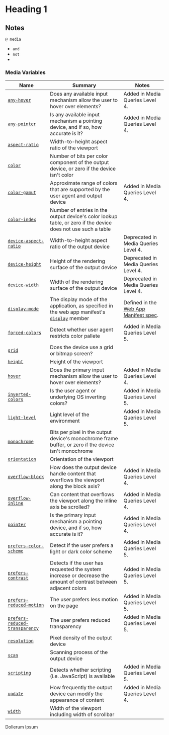 <head>
  <link 
      rel="stylesheet" 
      type="text/css" 
      media="all" 
      href="../boilerplate/color"/>
  <link 
      rel="stylesheet" 
      type="text/css" 
      media="all" 
      href="../boilerplate/CSS.css"/>
  <link 
      href="https://fonts.googleapis.com/css?family=Fira+Mono:500&display=swap" 
      rel="stylesheet">
<style> 
</style>
</head>    

# Heading 1
## Notes

`@ media`

* `and` 
* `not`
* 
### Media Variables

<table>
 <thead>
  <tr>
   <th>Name</th>
   <th>Summary</th>
   <th>Notes</th>
  </tr>
 </thead>
 <tbody>
  <tr>
   <td><a href="/en-US/docs/Web/CSS/@media/any-hover" title="The documentation about this has not yet been written; please consider contributing!"><code>any-hover</code></a></td>
   <td>Does any available input mechanism allow the user to hover over elements?</td>
   <td>Added in Media Queries Level 4.</td>
  </tr>
  <tr>
   <td><a href="/en-US/docs/Web/CSS/@media/any-pointer" title="The documentation about this has not yet been written; please consider contributing!"><code>any-pointer</code></a></td>
   <td>Is any available input mechanism a pointing device, and if so, how accurate is it?</td>
   <td>Added in Media Queries Level 4.</td>
  </tr>
  <tr>
   <td><a href="/en-US/docs/Web/CSS/@media/aspect-ratio" title="The documentation about this has not yet been written; please consider contributing!"><code>aspect-ratio</code></a></td>
   <td>Width-to-height aspect ratio of the viewport</td>
   <td></td>
  </tr>
  <tr>
   <td><a href="/en-US/docs/Web/CSS/@media/color" title="The documentation about this has not yet been written; please consider contributing!"><code>color</code></a></td>
   <td>Number of bits per color component of the output device, or zero if the device isn't color</td>
   <td></td>
  </tr>
  <tr>
   <td><a href="/en-US/docs/Web/CSS/@media/color-gamut" title="The documentation about this has not yet been written; please consider contributing!"><code>color-gamut</code></a></td>
   <td>Approximate range of colors that are supported by the user agent and output device</td>
   <td>Added in Media Queries Level 4.</td>
  </tr>
  <tr>
   <td><a href="/en-US/docs/Web/CSS/@media/color-index" title="The documentation about this has not yet been written; please consider contributing!"><code>color-index</code></a></td>
   <td>Number of entries in the output device's color lookup table, or zero if the device does not use such a table</td>
   <td></td>
  </tr>
  <tr>
   <td><a href="/en-US/docs/Web/CSS/@media/device-aspect-ratio" title="The documentation about this has not yet been written; please consider contributing!"><code>device-aspect-ratio</code></a> <span class="icon-only-inline" title="This is an obsolete API and is no longer guaranteed to work."><i class="icon-trash"> </i></span></td>
   <td>Width-to-height aspect ratio of the output device</td>
   <td>Deprecated in Media Queries Level 4.</td>
  </tr>
  <tr>
   <td><a href="/en-US/docs/Web/CSS/@media/device-height" title="The documentation about this has not yet been written; please consider contributing!"><code>device-height</code></a> <span class="icon-only-inline" title="This is an obsolete API and is no longer guaranteed to work."><i class="icon-trash"> </i></span></td>
   <td>Height of the rendering surface of the output device</td>
   <td>Deprecated in Media Queries Level 4.</td>
  </tr>
  <tr>
   <td><a href="/en-US/docs/Web/CSS/@media/device-width" title="The documentation about this has not yet been written; please consider contributing!"><code>device-width</code></a> <span class="icon-only-inline" title="This is an obsolete API and is no longer guaranteed to work."><i class="icon-trash"> </i></span></td>
   <td>Width of the rendering surface of the output device</td>
   <td>Deprecated in Media Queries Level 4.</td>
  </tr>
  <tr>
   <td><a href="/en-US/docs/Web/CSS/@media/display-mode" title="The documentation about this has not yet been written; please consider contributing!"><code>display-mode</code></a></td>
   <td>The display mode of the application, as specified in the web app manifest's <a href="/en-US/docs/Web/Manifest#display"><code>display</code></a> member</td>
   <td>Defined in the <a class="external" href="http://w3c.github.io/manifest/#the-display-mode-media-feature" rel="noopener">Web App Manifest spec</a>.</td>
  </tr>
  <tr>
   <td><a href="/en-US/docs/Web/CSS/@media/forced-colors" title="The documentation about this has not yet been written; please consider contributing!"><code>forced-colors</code></a></td>
   <td>Detect whether user agent restricts color pallete</td>
   <td>Added in Media Queries Level 5.</td>
  </tr>
  <tr>
   <td><a href="/en-US/docs/Web/CSS/@media/grid" title="The documentation about this has not yet been written; please consider contributing!"><code>grid</code></a></td>
   <td>Does the device use a grid or bitmap screen?</td>
   <td></td>
  </tr>
  <tr>
   <td><a href="/en-US/docs/Web/CSS/@media/height" title="The documentation about this has not yet been written; please consider contributing!"><code>height</code></a></td>
   <td>Height of the viewport</td>
   <td></td>
  </tr>
  <tr>
   <td><a href="/en-US/docs/Web/CSS/@media/hover" title="The documentation about this has not yet been written; please consider contributing!"><code>hover</code></a></td>
   <td>Does the primary input mechanism allow the user to hover over elements?</td>
   <td>Added in Media Queries Level 4.</td>
  </tr>
  <tr>
   <td><a href="/en-US/docs/Web/CSS/@media/inverted-colors" title="The documentation about this has not yet been written; please consider contributing!"><code>inverted-colors</code></a></td>
   <td>Is the user agent or underlying OS inverting colors?</td>
   <td>Added in Media Queries Level 5.</td>
  </tr>
  <tr>
   <td><a href="/en-US/docs/Web/CSS/@media/light-level" title="The documentation about this has not yet been written; please consider contributing!"><code>light-level</code></a></td>
   <td>Light level of the environment</td>
   <td>Added in Media Queries Level 5.</td>
  </tr>
  <tr>
   <td><a href="/en-US/docs/Web/CSS/@media/monochrome" title="The documentation about this has not yet been written; please consider contributing!"><code>monochrome</code></a></td>
   <td>Bits per pixel in the output device's monochrome frame buffer, or zero if the device isn't monochrome</td>
   <td></td>
  </tr>
  <tr>
   <td><a href="/en-US/docs/Web/CSS/@media/orientation" title="The documentation about this has not yet been written; please consider contributing!"><code>orientation</code></a></td>
   <td>Orientation of the viewport</td>
   <td></td>
  </tr>
  <tr>
   <td><a href="/en-US/docs/Web/CSS/@media/overflow-block" title="The documentation about this has not yet been written; please consider contributing!"><code>overflow-block</code></a></td>
   <td>How does the output device handle content that overflows the viewport along the block axis?</td>
   <td>Added in Media Queries Level 4.</td>
  </tr>
  <tr>
   <td><a href="/en-US/docs/Web/CSS/@media/overflow-inline" title="The documentation about this has not yet been written; please consider contributing!"><code>overflow-inline</code></a></td>
   <td>Can content that overflows the viewport along the inline axis be scrolled?</td>
   <td>Added in Media Queries Level 4.</td>
  </tr>
  <tr>
   <td><a href="/en-US/docs/Web/CSS/@media/pointer" title="The documentation about this has not yet been written; please consider contributing!"><code>pointer</code></a></td>
   <td>Is the primary input mechanism a pointing device, and if so, how accurate is it?</td>
   <td>Added in Media Queries Level 4.</td>
  </tr>
  <tr>
   <td><a href="/en-US/docs/Web/CSS/@media/prefers-color-scheme" title="The documentation about this has not yet been written; please consider contributing!"><code>prefers-color-scheme</code></a></td>
   <td>Detect if the user prefers a light or dark color scheme</td>
   <td>Added in Media Queries Level 5.</td>
  </tr>
  <tr>
   <td><a href="/en-US/docs/Web/CSS/@media/prefers-contrast" title="The documentation about this has not yet been written; please consider contributing!"><code>prefers-contrast</code></a></td>
   <td>Detects if the user has requested the system increase or decrease the amount of contrast between adjacent colors</td>
   <td>Added in Media Queries Level 5.</td>
  </tr>
  <tr>
   <td><a href="/en-US/docs/Web/CSS/@media/prefers-reduced-motion" title="The documentation about this has not yet been written; please consider contributing!"><code>prefers-reduced-motion</code></a></td>
   <td>The user prefers less motion on the page</td>
   <td>Added in Media Queries Level 5.</td>
  </tr>
  <tr>
   <td><a href="/en-US/docs/Web/CSS/@media/prefers-reduced-transparency" title="The documentation about this has not yet been written; please consider contributing!"><code>prefers-reduced-transparency</code></a></td>
   <td>The user prefers reduced transparency</td>
   <td>Added in Media Queries Level 5.</td>
  </tr>
  <tr>
   <td><a href="/en-US/docs/Web/CSS/@media/resolution" title="The documentation about this has not yet been written; please consider contributing!"><code>resolution</code></a></td>
   <td>Pixel density of the output device</td>
   <td></td>
  </tr>
  <tr>
   <td><a href="/en-US/docs/Web/CSS/@media/scan" title="The documentation about this has not yet been written; please consider contributing!"><code>scan</code></a></td>
   <td>Scanning process of the output device</td>
   <td></td>
  </tr>
  <tr>
   <td><a href="/en-US/docs/Web/CSS/@media/scripting" title="The documentation about this has not yet been written; please consider contributing!"><code>scripting</code></a></td>
   <td>Detects whether scripting (i.e. JavaScript) is available</td>
   <td>Added in Media Queries Level 5.</td>
  </tr>
  <tr>
   <td><a href="/en-US/docs/Web/CSS/@media/update-frequency" title="The documentation about this has not yet been written; please consider contributing!"><code>update</code></a></td>
   <td>How frequently the output device can modify the appearance of content</td>
   <td>Added in Media Queries Level 4.</td>
  </tr>
  <tr>
   <td><a href="/en-US/docs/Web/CSS/@media/width" title="The documentation about this has not yet been written; please consider contributing!"><code>width</code></a></td>
   <td>Width of the viewport including width of scrollbar</td>
   <td></td>
  </tr>
 </tbody>
</table>


Dollerum Ipsum 